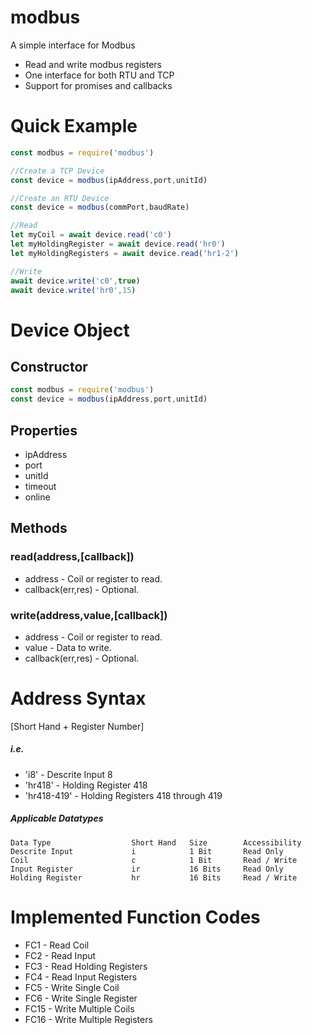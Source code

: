 # modbus
A simple interface for Modbus
* Read and write modbus registers
* One interface for both RTU and TCP
* Support for promises and callbacks 


# Quick Example
``` javascript
const modbus = require('modbus')

//Create a TCP Device
const device = modbus(ipAddress,port,unitId) 

//Create an RTU Device
const device = modbus(commPort,baudRate)

//Read
let myCoil = await device.read('c0')
let myHoldingRegister = await device.read('hr0') 
let myHoldingRegisters = await device.read('hr1-2') 

//Write
await device.write('c0',true)
await device.write('hr0',15)

```

# Device Object 
## Constructor 
``` javascript
const modbus = require('modbus')
const device = modbus(ipAddress,port,unitId)
```


## Properties 

* ipAddress
* port
* unitId
* timeout
* online 

## Methods

### read(address,[callback])
* address - Coil or register to read. 
* callback(err,res) - Optional.

### write(address,value,[callback])
* address - Coil or register to read. 
* value - Data to write. 
* callback(err,res) - Optional.




# Address Syntax
[Short Hand + Register Number]

##### i.e.
* 'i8'        - Descrite Input 8
* 'hr418'     - Holding Register 418 
* 'hr418-419' - Holding Registers 418 through 419

##### Applicable Datatypes
```
Data Type                  Short Hand   Size        Accessibility     
Descrite Input             i            1 Bit       Read Only
Coil                       c            1 Bit       Read / Write
Input Register             ir           16 Bits     Read Only
Holding Register           hr           16 Bits     Read / Write
```
# Implemented Function Codes
* FC1 - Read Coil
* FC2 - Read Input
* FC3 - Read Holding Registers
* FC4 - Read Input Registers
* FC5 - Write Single Coil
* FC6 - Write Single Register
* FC15 - Write Multiple Coils
* FC16 - Write Multiple Registers






